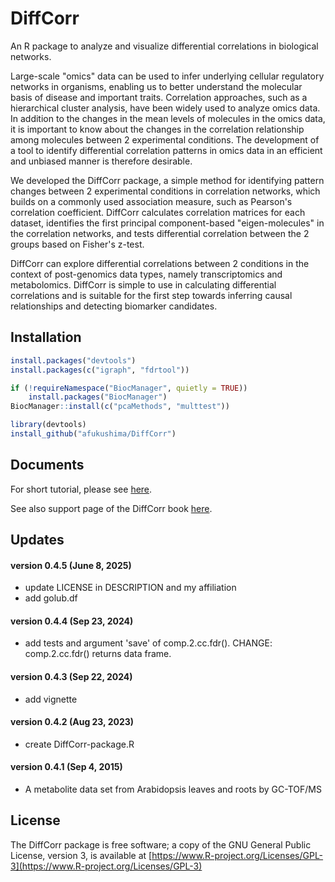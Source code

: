 DiffCorr
========
An R package to analyze and visualize differential correlations in biological networks.

Large-scale "omics" data can be used to infer underlying cellular regulatory networks in organisms, enabling us to better understand the molecular basis of disease and important traits. Correlation approaches, such as a hierarchical cluster analysis, have been widely used to analyze omics data. In addition to the changes in the mean levels of molecules in the omics data, it is important to know about the changes in the correlation relationship among molecules between 2 experimental conditions. The development of a tool to identify differential correlation patterns in omics data in an efficient and unbiased manner is therefore desirable.

We developed the DiffCorr package, a simple method for identifying pattern changes between 2 experimental conditions in correlation networks, which builds on a commonly used association measure, such as Pearson's correlation coefficient. DiffCorr calculates correlation matrices for each dataset, identifies the first principal component-based "eigen-molecules" in the correlation networks, and tests differential correlation between the 2 groups based on Fisher's z-test.

DiffCorr can explore differential correlations between 2 conditions in the context of post-genomics data types, namely transcriptomics and metabolomics. DiffCorr is simple to use in calculating differential correlations and is suitable for the first step towards inferring causal relationships and detecting biomarker candidates.

Installation
------------
```R
install.packages("devtools")
install.packages(c("igraph", "fdrtool"))

if (!requireNamespace("BiocManager", quietly = TRUE))
    install.packages("BiocManager")
BiocManager::install(c("pcaMethods", "multtest"))

library(devtools)
install_github("afukushima/DiffCorr")
```

Documents
------------
For short tutorial, please see [here](https://sourceforge.net/projects/diffcorr/files/AdditionalFile3.txt/download).

See also support page of the DiffCorr book [here](http://afukushima.github.io/diffcorrbook/).

Updates
------------
#### version 0.4.5 (June 8, 2025)
* update LICENSE in DESCRIPTION and my affiliation
* add golub.df

#### version 0.4.4 (Sep 23, 2024)
* add tests and argument 'save' of comp.2.cc.fdr(). 
CHANGE: comp.2.cc.fdr() returns data frame.

#### version 0.4.3 (Sep 22, 2024)
* add vignette

#### version 0.4.2 (Aug 23, 2023)
* create DiffCorr-package.R

#### version 0.4.1 (Sep 4, 2015)
* A metabolite data set from Arabidopsis leaves and roots by GC-TOF/MS

License
------------
The DiffCorr package is free software; a copy of the GNU General Public License, version 3, is available at [https://www.R-project.org/Licenses/GPL-3](https://www.R-project.org/Licenses/GPL-3)
